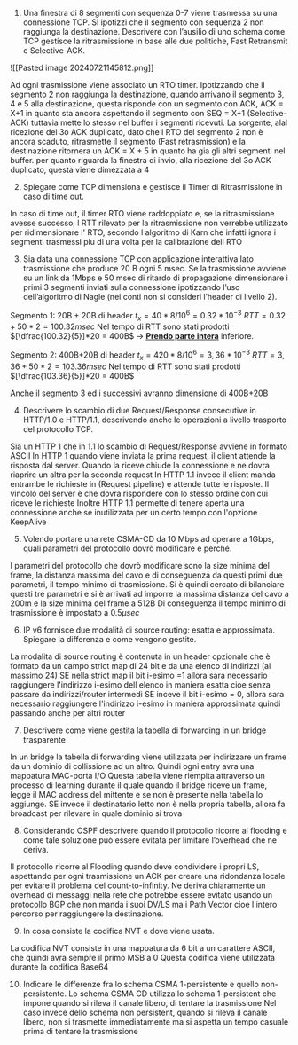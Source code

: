 1. Una finestra di 8 segmenti con sequenza 0-7 viene trasmessa su una connessione TCP. Si ipotizzi che il segmento con sequenza 2 non raggiunga la destinazione. Descrivere con l’ausilio di uno schema come TCP gestisce la ritrasmissione in base alle due politiche, Fast Retransmit e Selective-ACK.

![[Pasted image 20240721145812.png]]

Ad ogni trasmissione viene associato un RTO timer. Ipotizzando che il segmento 2 non raggiunga la destinazione, quando arrivano il segmento 3, 4 e 5 alla destinazione, questa risponde con un segmento con ACK, ACK = X+1 in quanto sta ancora aspettando il segmento con SEQ = X+1 (Selective-ACK) tuttavia mette lo stesso nel buffer i segmenti ricevuti. La sorgente, alal ricezione del 3o ACK duplicato, dato che l RTO del segmento 2 non è ancora scaduto, ritrasmette il segmento (Fast retrasmission) e la destinazione ritornera un ACK = X + 5 in quanto ha gia gli altri segmenti nel buffer.
per quanto riguarda la finestra di invio, alla ricezione del 3o ACK duplicato, questa viene dimezzata a 4

2. Spiegare come TCP dimensiona e gestisce il Timer di Ritrasmissione in caso di time out.

In caso di time out, il timer RTO viene raddoppiato e, se la ritrasmissione avesse successo, l RTT rilevato per la ritrasmissione non verrebbe utilizzato per ridimensionare l' RTO, secondo l algoritmo di Karn che infatti ignora i segmenti trasmessi piu di una volta per la calibrazione dell RTO

3. Sia data una connessione TCP con applicazione interattiva lato trasmissione che produce 20 B ogni 5 msec. Se la trasmissione avviene su un link da 1Mbps e 50 msec di ritardo di propagazione dimensionare i primi 3 segmenti inviati sulla connessione ipotizzando l’uso dell’algoritmo di Nagle (nei conti non si consideri l’header di livello 2).

Segmento 1: 20B + 20B di header
$t_x = 40*8/10^6 = 0.32*10^{-3}$
$RTT = 0.32 + 50*2=100.32msec$
Nel tempo di RTT sono stati prodotti $[\dfrac{100.32}{5}]*20 = 400B$ -> <b><u>Prendo parte intera</u></b> inferiore.

Segmento 2: 400B+20B di header
$t_x = 420*8/10^6 = 3,36*10^{-3}$
$RTT = 3,36 + 50*2 = 103.36msec$
Nel tempo di RTT sono stati prodotti $[\dfrac{103.36}{5}]*20 = 400B$

Anche il segmento 3 ed i successivi avranno dimensione di 400B+20B

4. Descrivere lo scambio di due Request/Response consecutive in HTTP/1.0 e HTTP/1.1, descrivendo anche le operazioni a livello trasporto del protocollo TCP.

Sia un HTTP 1 che in 1.1 lo scambio di Request/Response avviene in formato ASCII
In HTTP 1 quando viene inviata la prima request, il client attende la risposta dal server. Quando la riceve chiude la connessione e ne dovra riaprire un altra per la seconda request
In HTTP 1.1 invece il client manda entrambe le richieste in (Request pipeline) e attende tutte le risposte. Il vincolo del server è che dovra rispondere con lo stesso ordine con cui riceve le richieste
Inoltre HTTP 1.1 permette di tenere aperta una connessione anche se inutilizzata per un certo tempo con l'opzione KeepAlive

5. Volendo portare una rete CSMA-CD da 10 Mbps ad operare a 1Gbps, quali parametri del protocollo dovrò modificare e perché.

I parametri del protocollo che dovrò modificare sono la size minima del frame, la distanza massima del cavo e di conseguenza da questi primi due parametri, il tempo minimo di trasmissione.
Si è quindi cercato di bilanciare questi tre parametri e si è arrivati ad imporre la massima distanza del cavo a 200m e la size minima del frame a 512B
Di conseguenza il tempo minimo di trasmissione è impostato a $0.5\mu sec$


6. IP v6 fornisce due modalità di source routing: esatta e approssimata. Spiegare la differenza e come vengono gestite.

La modalita di source routing è contenuta in un header opzionale che è formato da un campo strict map di 24 bit e da una elenco di indirizzi (al massimo 24)
SE nella strict map il bit i-esimo =1 allora sara necessario raggiungere l'indirizzo i-esimo dell elenco in maniera esatta cioe senza passare da indirizzi/router intermedi
SE inceve il bit i-esimo = 0, allora sara necessario raggiungere l'indirizzo i-esimo in maniera approssimata quindi passando anche per altri  router

7. Descrivere come viene gestita la tabella di forwarding in un bridge trasparente

In un bridge la tabella di forwarding viene utilizzata per indirizzare un frame da un dominio di collissione ad un altro. Quindi ogni entry avra una mappatura MAC-porta I/O
Questa tabella viene riempita attraverso un processo di learning durante il quale quando il bridge riceve un frame, legge il MAC address del mittente e se non è presente nella tabella lo aggiunge. SE invece il destinatario letto non è nella propria tabella, allora fa broadcast per rilevare in quale dominio si trova

8. Considerando OSPF descrivere quando il protocollo ricorre al flooding e come tale soluzione può essere evitata per limitare l’overhead che ne deriva.

Il protocollo ricorre al Flooding quando deve condividere i propri LS, aspettando per ogni trasmissione un ACK per creare una ridondanza locale per evitare il problema del count-to-infinity. Ne deriva chiaramente un overhead di messaggi nella rete che potrebbe essere evitato usando un protocollo BGP che non manda i suoi DV/LS ma i Path Vector cioe l intero percorso per raggiungere la destinazione. 

9. In cosa consiste la codifica NVT e dove viene usata.

La codifica NVT consiste in una mappatura da 6 bit a un carattere ASCII, che quindi avra sempre il primo MSB a 0
Questa codifica viene utilizzata durante la codifica Base64

10. Indicare le differenze fra lo schema CSMA 1-persistente e quello non-persistente.
Lo schema CSMA CD utilizza lo schema 1-persistent che impone quando si rileva il canale libero, di tentare la trasmissione
Nel caso invece dello schema non persistent, quando si rileva il canale libero, non si trasmette immediatamente ma si aspetta un tempo casuale prima di tentare la trasmissione